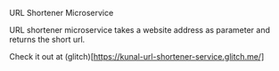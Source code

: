 URL Shortener Microservice  
  
URL shortener microservice takes a website address as parameter and returns the short url.

Check it out at (glitch)[https://kunal-url-shortener-service.glitch.me/]
